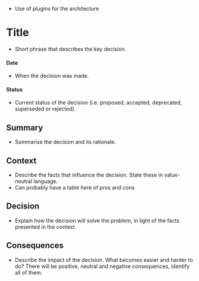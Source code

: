 - Use of plugins for the architecture

# Title 
- Short phrase that describes the key decision.
#### Date 
- When the decision was made.
#### Status 
- Current status of the decision (i.e. proposed, accepted, deprecated, superseded or rejected).
## Summary 
- Summarise the decision and its rationale.
## Context 
- Describe the facts that influence the decision. State these in value-neutral language.
- Can probably have a table here of pros and cons
## Decision 
- Explain how the decision will solve the problem, in light of the facts presented in the context.
## Consequences 
- Describe the impact of the decision. What becomes easier and harder to do? There will
be positive, neutral and negative consequences, identify all of them.
